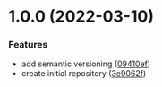 # 1.0.0 (2022-03-10)


### Features

* add semantic versioning ([09410ef](https://github.com/mathematicks/frontend/commit/09410ef18bdf5c21023b6df3ff5d1c268f3a4f9c))
* create initial repository ([3e9062f](https://github.com/mathematicks/frontend/commit/3e9062f6289af5ba3aa2918f28d29579864b24dc))
